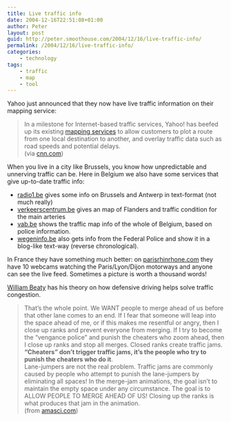 ```yaml
---
title: Live traffic info
date: 2004-12-16T22:51:08+01:00
author: Peter
layout: post
guid: http://peter.smoothouse.com/2004/12/16/live-traffic-info/
permalink: /2004/12/16/live-traffic-info/
categories:
    - technology
tags:
    - traffic
    - map
    - tool
---
```

Yahoo just announced that they now have live traffic information on their mapping service:

> In a milestone for Internet-based traffic services, Yahoo! has beefed up its existing [mapping services](http://maps.yahoo.com) to allow customers to plot a route from one local destination to another, and overlay traffic data such as road speeds and potential delays.  
> (via [cnn.com](http://money.cnn.com/2004/12/16/technology/yahoo.reut/index.htm))

When you live in a city like Brussels, you know how unpredictable and unnerving traffic can be. Here in Belgium we also have some services that give up-to-date traffic info: 

  * [radio1.be](http://www.radio1.be/radio1_master/verkeer/r1_verkeer_overzicht/index.html) gives some info on Brussels and Antwerp in text-format (not much really) 
  * [verkeerscentrum.be](http://www.verkeerscentrum.be/verkeersinfo/default) gives an map of Flanders and traffic condition for the main arteries 
  * [vab.be](http://www.vab.be/NL/viaVAB/Belgie/default.aspx) shows the traffic map info of the whole of Belgium, based on police information. 
  * [wegeninfo.be](http://www.wegeninfo.be/) also gets info from the Federal Police and show it in a blog-like text-way (reverse chronological). 

In France they have something much better: on [parisrhinrhone.com](http://www.parisrhinrhone.com/home.asp) they have 10 webcams watching the Paris/Lyon/Dijon motorways and anyone can see the live feed. Sometimes a picture is worth a thousand words!

[William Beaty](http://www.amasci.com/amateur/traffic/traffic1.html) has his theory on how defensive driving helps solve traffic congestion.

> That&#8217;s the whole point. We WANT people to merge ahead of us before that other lane comes to an end. If I fear that someone will leap into the space ahead of me, or if this makes me resentful or angry, then I close up ranks and prevent everyone from merging. If I try to become the &#8220;vengance police&#8221; and punish the cheaters who zoom ahead, then I close up ranks and stop all merges. Closed ranks create traffic jams. **&#8220;Cheaters&#8221; don&#8217;t trigger traffic jams, it&#8217;s the people who try to punish the cheaters who do it**.  
> Lane-jumpers are not the real problem. Traffic jams are commonly caused by people who attempt to punish the lane-jumpers by eliminating all spaces! In the merge-jam animations, the goal isn&#8217;t to maintain the empty space under any circumstance. The goal is to ALLOW PEOPLE TO MERGE AHEAD OF US! Closing up the ranks is what produces that jam in the animation.  
> (from [amasci.com](http://amasci.com/amateur/traffic/tfaq.html)) 

